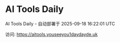 # AI Tools Daily

AI Tools Daily - 自动部署于 2025-09-18 16:22:01 UTC

访问: https://aitools.youseeyou1daydayde.uk
